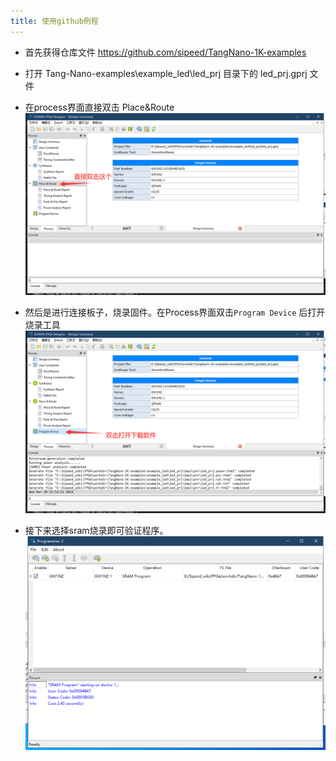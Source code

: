 ```yaml
---
title: 使用github例程
---
```


- 首先获得仓库文件 https://github.com/sipeed/TangNano-1K-examples

- 打开 Tang-Nano-examples\example_led\led_prj 目录下的 led_prj.gprj 文件
- 在process界面直接双击  Place&Route
    ![](./assets/github_nano1K_place&route.png)
- 然后是进行连接板子，烧录固件。在Process界面双击`Program Device` 后打开烧录工具
    ![](./assets/Open_Programmer_nano_1k.png)

- 接下来选择sram烧录即可验证程序。
    ![](./assets/Success_led_nano_1k.png)